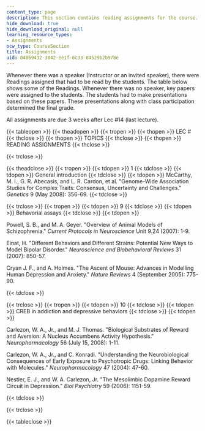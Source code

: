 ```yaml
---
content_type: page
description: This section contains reading assignments for the course.
hide_download: true
hide_download_original: null
learning_resource_types:
- Assignments
ocw_type: CourseSection
title: Assignments
uid: 04869432-3042-ee1f-6c33-84529b2b978e
---
```


Whenever there was a speaker (Instructor or an invited speaker), there were Readings assigned that had to be read by the students. The table below shows some of the Readings. Whenever there was no speaker, key papers were assigned to the students. The students had to make presentations based on these papers. These presentations along with class participation determined the final grade.

All assignments are due 3 weeks after Lec #14 (last lecture).

{{< tableopen >}}
{{< theadopen >}}
{{< tropen >}}
{{< thopen >}}
LEC #
{{< thclose >}}
{{< thopen >}}
TOPICS
{{< thclose >}}
{{< thopen >}}
READING ASSIGNMENTS
{{< thclose >}}

{{< trclose >}}

{{< theadclose >}}
{{< tropen >}}
{{< tdopen >}}
1
{{< tdclose >}}
{{< tdopen >}}
General introduction
{{< tdclose >}}
{{< tdopen >}}
McCarthy, M. I., G. R. Abecasis, and L. R. Cardon, et al. "Genome-Wide Association Studies for Complex Traits: Consensus, Uncertainty and Challenges." _Genetics_ 9 (May 2008): 356-69.
{{< tdclose >}}

{{< trclose >}}
{{< tropen >}}
{{< tdopen >}}
9
{{< tdclose >}}
{{< tdopen >}}
Behavorial assays
{{< tdclose >}}
{{< tdopen >}}


Powell, S. B., and M. A. Geyer. "Overview of Animal Models of Schizophrenia." _Current Protocols in Neuroscience_ Unit 9.24 (2007): 1-9.

Einat, H. "Different Behaviors and Different Strains: Potential New Ways to Model Bipolar Disorder." _Neuroscience and Biobehavioral Reviews_ 31 (2007): 850-57.

Cryan J. F., and A. Holmes. "The Ascent of Mouse: Advances in Modelling Human Depression and Anxiety." _Nature Reviews_ 4 (September 2005): 775-90.


{{< tdclose >}}

{{< trclose >}}
{{< tropen >}}
{{< tdopen >}}
10
{{< tdclose >}}
{{< tdopen >}}
CREB in addiction and depressive behaviors
{{< tdclose >}}
{{< tdopen >}}


Carlezon, W. A., Jr., and M. J. Thomas. "Biological Substrates of Reward and Aversion: A Nucleus Accumbens Activity Hypothesis." _Neuropharmacology_ 56 (July 15, 2008): 1-11.

Carlezon, W. A., Jr., and C. Konradi. "Understanding the Neurobiological Consequences of Early Exposure to Psychotropic Drugs: Linking Behavior with Molecules." _Neuropharmacology_ 47 (2004): 47-60.

Nestler, E. J., and W. A. Carlezon, Jr. "The Mesolimbic Dopamine Reward Circuit in Depression." _Biol Psychiatry_ 59 (2006): 1151-59.


{{< tdclose >}}

{{< trclose >}}

{{< tableclose >}}